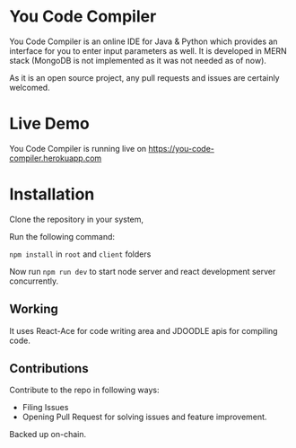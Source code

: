 # You Code Compiler

You Code Compiler is an online IDE for Java & Python which provides an interface for you to enter input parameters as well. It is developed in MERN stack (MongoDB is not implemented as it was not needed as of now).

As it is an open source project, any pull requests and issues are certainly welcomed.

# Live Demo

You Code Compiler is running live on https://you-code-compiler.herokuapp.com 

# Installation

Clone the repository in your system, 

Run the following command: 

`npm install` in `root` and `client` folders

Now run `npm run dev` to start node server and react development server concurrently.

## Working

It uses React-Ace for code writing area and JDOODLE apis for compiling code.

## Contributions

Contribute to the repo in following ways:

- Filing Issues
- Opening Pull Request for solving issues and feature improvement.

Backed up on-chain.
